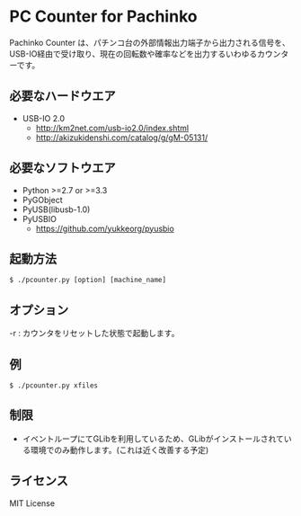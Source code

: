 PC Counter for Pachinko
=======================

Pachinko Counter は、パチンコ台の外部情報出力端子から出力される信号を、USB-IO経由で受け取り、現在の回転数や確率などを出力するいわゆるカウンターです。

必要なハードウエア
-----------------
- USB-IO 2.0
  - http://km2net.com/usb-io2.0/index.shtml
  - http://akizukidenshi.com/catalog/g/gM-05131/


必要なソフトウエア
-----------------
- Python >=2.7 or >=3.3
- PyGObject
- PyUSB(libusb-1.0)
- PyUSBIO
  - https://github.com/yukkeorg/pyusbio


起動方法
--------
    $ ./pcounter.py [option] [machine_name]


オプション
----------
-r
: カウンタをリセットした状態で起動します。

例
--
    $ ./pcounter.py xfiles

制限
----
- イベントループにてGLibを利用しているため、GLibがインストールされている環境でのみ動作します。(これは近く改善する予定)


ライセンス
----------
MIT License
